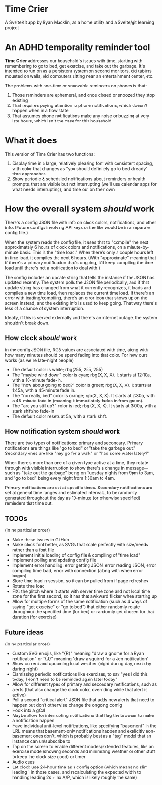 # Time Crier
A SvelteKit app by Ryan Macklin, as a home utility and a Svelte/git learning project

# An ADHD temporality reminder tool
**Time Crier** addresses our household's issues with time, starting with remembering to go to bed, get exercise, and take out the garbage. It's intended to run on as a persistent system on second monitors, old tablets mounted on walls, old computers sitting near an entertainment center, etc.

The problems with one-time or snoozable reminders on phones is that:
 1. Those reminders are ephemeral, and once closed or snoozed they stop existing
 2. That requires paying attention to phone notifications, which doesn't happen when in a flow state
 3. That assumes phone notifications make any noise or buzzing at very late hours, which isn't the case for this household

# What it does
This version of Time Crier has two functions:
 1. Display time in a large, relatively pleasing font with consistent spacing, with color that changes as "you should definitely go to bed already" time approaches
 2. Show periodic & scheduled notifications about reminders or health prompts, that are visible but not interrupting (we'll use calendar apps for what needs interrupting), and time out on their own

# How the overall system *should* work
There's a config JSON file with info on clock colors, notifications, and other info. (Future configs involving API keys or the like would be in a separate config file.)

When the system reads the config file, it uses that to "compile" the next approximately 6 hours of clock colors and notifications, on a minute-by-minute basis. This is the "time load." When there's only a couple hours left in time load, it compiles the next 6 hours. (With "approximate" meaning that if there's a primary notification that's ongoing, it'll keep compiling the time load until there's not a notification to deal with.)

The config includes an update string that tells the instance if the JSON has updated recently. The system polls the JSON file periodically, and if that update string has changed from what it currently recognizes, it loads and compiles a new time load, then replaces the current time load. If there's an error with loading/compiling, there's an error icon that shows up on the screen instead, and the existing info is used to keep going. That way there's less of a chance of system interruption.

Ideally, if this is served externally and there's an internet outage, the system shouldn't break down.

## How clock *should* work
In the config JSON file, RGB values are associated with time, along with how many minutes should be spend fading into that color. For how ours works (as we're late-night people):

- The default color is white; rbg(255, 255, 255)
- The "maybe wind down" color is cyan; rbg(X, X, X). It starts at 12:10a, with a 10-minute fade-in.
- The "how about going to bed?" color is green; rbg(X, X, X). It starts at 1:45a, with a 45-minute fade in.
- The "no really, bed" color is orange; rgb(X, X, X). It starts at 2:30a, with a 45-minute fade in (meaning it immediately fades in from green).
- The "are you still up?" color is red; rbg (X, X, X). It starts at 3:00a, with a stark shift/no fade-in
- The default color resets at 5a, with a stark shift.

## How notification system *should* work
There are two types of notifications: primary and secondary. Primary notifications are things like "go to bed" or "take the garbage out." Secondary ones are like "hey go for a walk" or "had some water lately?"

When there's more than one of a given type active at a time, they rotate through with visible interruption to show there's a change in message—such as "take out the garbage" being on Tuesday nights from 9pm to 3am, and "go to bed" being every night from 1:30am to 4am.

Primary notifications are set at specific times. Secondary notifications are set at general time ranges and estimated intervals, to be randomly generated throughout the day as 10-minute (or otherwise specified) reminders that time out.

## TODOs
(in no particular order)

 - Make these issues in GitHub
 - Make clock font better, as SVGs that scale perfectly with size/needs rather than a font file
 - Implement initial loading of config file & compiling of "time load"
 - Implement polling and updating config file
 - Implement error handling: error getting JSON, error reading JSON, error compiling time load, error with connection (along with when error began)
 - Store time load in session, so it can be pulled from if page refreshes
 - Rotate time load
 - FIX: the glitch where it starts with server time zone and not local time zone for the first second, so it has that awkward flicker when starting up
 - Allow for multiple forms of the same notification (such as 4 ways of saying "get exercise" or "go to bed") that either randomly rotate throughout the specified time (for bed) or randomly get chosen for that duration (for exercise)

## Future ideas
(in no particular order)

 - Custom SVG emojis, like "{R}" meaning "draw a gnome for a Ryan notification" or "{J}" meaning "draw a squirrel for a Jen notification"
 - Show current and upcoming local weather (night during day, next day during night)
 - Dismissing periodic notifications like exercises, to say "yes I did this today, I don't need to be reminded again later today"
 - Allow for different types of primary and secondary notifications, such as alerts (that also change the clock color, overriding while that alert is active)
 - Poll a second "critical alert" JSON file that adds new alerts that need to happen but don't otherwise change the ongoing config
 - Hook into a gCal
 - Maybe allow for interrupting notifications that flag the browser to make a notification happen
 - Have individual unit-level notifications, like specifying "basement" in the URL means that basement-only notifications happen and explicitly non-basement ones don't, which is probably best as a "tag" model that an instance can un/subscribe to
 - Tap on the screen to enable different modes/extended features, like an exercise mode (showing seconds and minimizing weather or other stuff to keep the clock size good) or timer
 - Audio cues
 - Let clock use 24-hour time as a config option (which means no slim leading 1 in those cases, and recalculating the expected width to handling leading 2s + no A/P, which is likely roughly the same)
